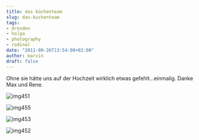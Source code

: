 ```yaml
---
title: das küchenteam
slug: das-kuchenteam
tags:
- dresden
- holga
- photography
- rodinal
date: "2011-09-26T13:54:00+02:00"
author: marvin
draft: false
---
```

Ohne sie hätte uns auf der Hochzeit wirklich etwas gefehlt...einmalig.
Danke Max und Rene.

![img451](/images/6176087446_8e75846b64_b.jpg)

![img455](/images/6176090298_27609bc07b_b.jpg)

![img453](/images/6175560551_b7f90fb538_b.jpg)

![img452](/images/6176088386_e2c5d920e0_b.jpg)